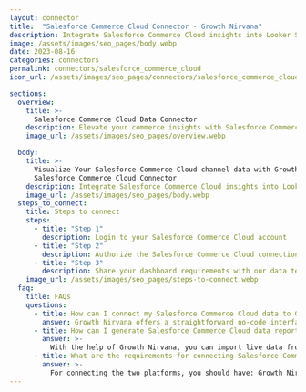 ```yaml
---
layout: connector
title:  "Salesforce Commerce Cloud Connector - Growth Nirvana"
description: Integrate Salesforce Commerce Cloud insights into Looker Studio for comprehensive e-commerce analytics that guide your online retail strategies.
image: /assets/images/seo_pages/body.webp
date: 2023-08-16
categories: connectors
permalink: connectors/salesforce_commerce_cloud
icon_url: /assets/images/seo_pages/connectors/salesforce_commerce_cloud

sections:
  overview:
    title: >-
      Salesforce Commerce Cloud Data Connector
    description: Elevate your commerce insights with Salesforce Commerce Cloud integration. Seamlessly merge e-commerce data from Salesforce Commerce Cloud with Looker Studio's analytical capabilities, unlocking insights that drive online sales strategies, customer journeys, and operational excellence.
    image_url: /assets/images/seo_pages/overview.webp

  body:
    title: >-
      Visualize Your Salesforce Commerce Cloud channel data with Growth Nirvana's
      Salesforce Commerce Cloud Connector
    description: Integrate Salesforce Commerce Cloud insights into Looker Studio for comprehensive e-commerce analytics that guide your online retail strategies.
    image_url: /assets/images/seo_pages/body.webp
  steps_to_connect:
    title: Steps to connect
    steps:
      - title: "Step 1"
        description: Login to your Salesforce Commerce Cloud account
      - title: "Step 2"
        description: Authorize the Salesforce Commerce Cloud connection to send data to Growth Nirvana
      - title: "Step 3"
        description: Share your dashboard requirements with our data team. We will build the report for you.
    image_url: /assets/images/seo_pages/steps-to-connect.webp
  faq:
    title: FAQs
    questions:
      - title: How can I connect my Salesforce Commerce Cloud data to Google Data Studio/Looker Studio?
        answer: Growth Nirvana offers a straightforward no-code interface to connect to Salesforce Commerce Cloud data sources.
      - title: How can I generate Salesforce Commerce Cloud data reports in Looker Studio?
        answer: >-
          With the help of Growth Nirvana, you can import live data from Salesforce Commerce Cloud into Looker Studio. These data can be viewed in charts, tables, and dashboards to generate branded reports that can be shared instantly.
      - title: What are the requirements for connecting Salesforce Commerce Cloud and Looker Studio?
        answer: >-
          For connecting the two platforms, you should have: Growth Nirvana Account and Salesforce Commerce Cloud Ads Account
---
```

